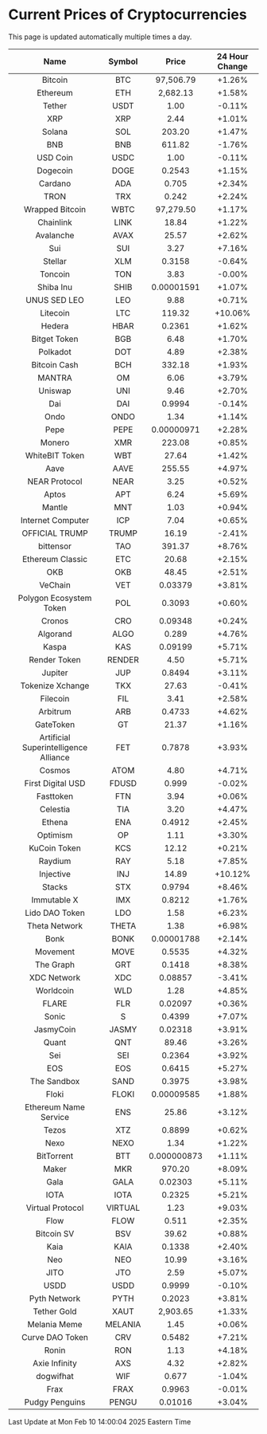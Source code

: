 # Current Prices of Cryptocurrencies
This page is updated automatically multiple times a day.

| Name | Symbol | Price | 24 Hour Change |
| :---: |:---:| :---: | :---: |
| Bitcoin | BTC | 97,506.79 | +1.26% |
| Ethereum | ETH | 2,682.13 | +1.58% |
| Tether | USDT | 1.00 | -0.11% |
| XRP | XRP | 2.44 | +1.01% |
| Solana | SOL | 203.20 | +1.47% |
| BNB | BNB | 611.82 | -1.76% |
| USD Coin | USDC | 1.00 | -0.11% |
| Dogecoin | DOGE | 0.2543 | +1.15% |
| Cardano | ADA | 0.705 | +2.34% |
| TRON | TRX | 0.242 | +2.24% |
| Wrapped Bitcoin | WBTC | 97,279.50 | +1.17% |
| Chainlink | LINK | 18.84 | +1.22% |
| Avalanche | AVAX | 25.57 | +2.62% |
| Sui | SUI | 3.27 | +7.16% |
| Stellar | XLM | 0.3158 | -0.64% |
| Toncoin | TON | 3.83 | -0.00% |
| Shiba Inu | SHIB | 0.00001591 | +1.07% |
| UNUS SED LEO | LEO | 9.88 | +0.71% |
| Litecoin | LTC | 119.32 | +10.06% |
| Hedera | HBAR | 0.2361 | +1.62% |
| Bitget Token | BGB | 6.48 | +1.70% |
| Polkadot | DOT | 4.89 | +2.38% |
| Bitcoin Cash | BCH | 332.18 | +1.93% |
| MANTRA | OM | 6.06 | +3.79% |
| Uniswap | UNI | 9.46 | +2.70% |
| Dai | DAI | 0.9994 | -0.14% |
| Ondo | ONDO | 1.34 | +1.14% |
| Pepe | PEPE | 0.00000971 | +2.28% |
| Monero | XMR | 223.08 | +0.85% |
| WhiteBIT Token | WBT | 27.64 | +1.42% |
| Aave | AAVE | 255.55 | +4.97% |
| NEAR Protocol | NEAR | 3.25 | +0.52% |
| Aptos | APT | 6.24 | +5.69% |
| Mantle | MNT | 1.03 | +0.94% |
| Internet Computer | ICP | 7.04 | +0.65% |
| OFFICIAL TRUMP | TRUMP | 16.19 | -2.41% |
| bittensor | TAO | 391.37 | +8.76% |
| Ethereum Classic | ETC | 20.68 | +2.15% |
| OKB | OKB | 48.45 | +2.51% |
| VeChain | VET | 0.03379 | +3.81% |
| Polygon Ecosystem Token | POL | 0.3093 | +0.60% |
| Cronos | CRO | 0.09348 | +0.24% |
| Algorand | ALGO | 0.289 | +4.76% |
| Kaspa | KAS | 0.09199 | +5.71% |
| Render Token | RENDER | 4.50 | +5.71% |
| Jupiter | JUP | 0.8494 | +3.11% |
| Tokenize Xchange | TKX | 27.63 | -0.41% |
| Filecoin | FIL | 3.41 | +2.58% |
| Arbitrum | ARB | 0.4733 | +4.62% |
| GateToken | GT | 21.37 | +1.16% |
| Artificial Superintelligence Alliance | FET | 0.7878 | +3.93% |
| Cosmos | ATOM | 4.80 | +4.71% |
| First Digital USD | FDUSD | 0.999 | -0.02% |
| Fasttoken | FTN | 3.94 | +0.06% |
| Celestia | TIA | 3.20 | +4.47% |
| Ethena | ENA | 0.4912 | +2.45% |
| Optimism | OP | 1.11 | +3.30% |
| KuCoin Token | KCS | 12.12 | +0.21% |
| Raydium | RAY | 5.18 | +7.85% |
| Injective | INJ | 14.89 | +10.12% |
| Stacks | STX | 0.9794 | +8.46% |
| Immutable X | IMX | 0.8212 | +1.76% |
| Lido DAO Token | LDO | 1.58 | +6.23% |
| Theta Network | THETA | 1.38 | +6.98% |
| Bonk | BONK | 0.00001788 | +2.14% |
| Movement | MOVE | 0.5535 | +4.32% |
| The Graph | GRT | 0.1418 | +8.38% |
| XDC Network | XDC | 0.08857 | -3.41% |
| Worldcoin | WLD | 1.28 | +4.85% |
| FLARE | FLR | 0.02097 | +0.36% |
| Sonic | S | 0.4399 | +7.07% |
| JasmyCoin | JASMY | 0.02318 | +3.91% |
| Quant | QNT | 89.46 | +3.26% |
| Sei | SEI | 0.2364 | +3.92% |
| EOS | EOS | 0.6415 | +5.27% |
| The Sandbox | SAND | 0.3975 | +3.98% |
| Floki | FLOKI | 0.00009585 | +1.88% |
| Ethereum Name Service | ENS | 25.86 | +3.12% |
| Tezos | XTZ | 0.8899 | +0.62% |
| Nexo | NEXO | 1.34 | +1.22% |
| BitTorrent | BTT | 0.000000873 | +1.11% |
| Maker | MKR | 970.20 | +8.09% |
| Gala | GALA | 0.02303 | +5.11% |
| IOTA | IOTA | 0.2325 | +5.21% |
| Virtual Protocol | VIRTUAL | 1.23 | +9.03% |
| Flow | FLOW | 0.511 | +2.35% |
| Bitcoin SV | BSV | 39.62 | +0.88% |
| Kaia | KAIA | 0.1338 | +2.40% |
| Neo | NEO | 10.99 | +3.16% |
| JITO | JTO | 2.59 | +5.07% |
| USDD | USDD | 0.9999 | -0.10% |
| Pyth Network | PYTH | 0.2023 | +3.81% |
| Tether Gold | XAUT | 2,903.65 | +1.33% |
| Melania Meme | MELANIA | 1.45 | +0.06% |
| Curve DAO Token | CRV | 0.5482 | +7.21% |
| Ronin | RON | 1.13 | +4.18% |
| Axie Infinity | AXS | 4.32 | +2.82% |
| dogwifhat | WIF | 0.677 | -1.04% |
| Frax | FRAX | 0.9963 | -0.01% |
| Pudgy Penguins | PENGU | 0.01016 | +3.04% |

Last Update at Mon Feb 10 14:00:04 2025 Eastern Time